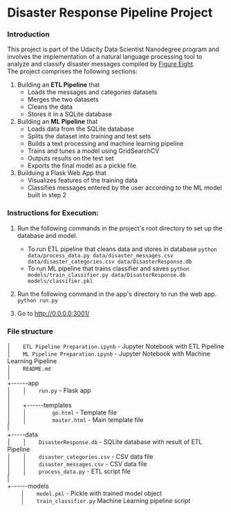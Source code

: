 # Disaster Response Pipeline Project

### Introduction

This project is part of the Udacity Data Scientist Nanodegree program and involves the
implementation of a natural language processing tool to analyze and classify disaster messages compiled
by [Figure Eight](https://www.figure-eight.com).  
The project comprises the following sections:
1. Building an **ETL Pipeline** that
    - Loads the messages and categories datasets
    - Merges the two datasets
    - Cleans the data
    - Stores it in a SQLite database
2. Building an **ML Pipeline** that
    - Loads data from the SQLite database
    - Splits the dataset into training and test sets
    - Builds a text processing and machine learning pipeline
    - Trains and tunes a model using GridSearchCV
    - Outputs results on the test set
    - Exports the final model as a pickle file
3. Builduing a Flask Web App that
    - Visualizes features of the training data
    - Classifies messages entered by the user according to the ML model built in step 2

### Instructions for Execution:
1. Run the following commands in the project's root directory to set up the database and model.

    - To run ETL pipeline that cleans data and stores in database
        `python data/process_data.py data/disaster_messages.csv data/disaster_categories.csv data/DisasterResponse.db`
    - To run ML pipeline that trains classifier and saves
        `python models/train_classifier.py data/DisasterResponse.db models/classifier.pkl`

2. Run the following command in the app's directory to run the web app.
    `python run.py`

3. Go to http://0.0.0.0:3001/
### File structure
│&nbsp;&nbsp;&nbsp;&nbsp;&nbsp;&nbsp;&nbsp;`ETL Pipeline Preparation.ipynb` - Jupyter Notebook with ETL Pipeline<br/>
│&nbsp;&nbsp;&nbsp;&nbsp;&nbsp;&nbsp;&nbsp;`ML Pipeline Preparation.ipynb` - Jupyter Notebook with Machine Learning Pipeline<br/>
│&nbsp;&nbsp;&nbsp;&nbsp;&nbsp;&nbsp;&nbsp;`README.md`<br/>
│&nbsp;&nbsp;&nbsp;&nbsp;&nbsp;&nbsp;&nbsp;<br/>
+------app<br/>
│&nbsp;&nbsp;&nbsp;&nbsp;&nbsp;&nbsp;&nbsp;│&nbsp;&nbsp;&nbsp;&nbsp;&nbsp;&nbsp;&nbsp;`run.py` - Flask app<br/>
│<br/>
│&nbsp;&nbsp;&nbsp;&nbsp;&nbsp;&nbsp;&nbsp;+------templates<br/>
│&nbsp;&nbsp;&nbsp;&nbsp;&nbsp;&nbsp;&nbsp;│&nbsp;&nbsp;&nbsp;&nbsp;&nbsp;&nbsp;&nbsp;&nbsp;&nbsp;&nbsp;&nbsp;&nbsp;&nbsp;&nbsp; `go.html` - Template file<br/>
│&nbsp;&nbsp;&nbsp;&nbsp;&nbsp;&nbsp;&nbsp;│&nbsp;&nbsp;&nbsp;&nbsp;&nbsp;&nbsp;&nbsp;&nbsp;&nbsp;&nbsp;&nbsp;&nbsp;&nbsp;&nbsp; `master.html` - Main template file<br/>
|  
+-----data<br/>
│&nbsp;&nbsp;&nbsp;&nbsp;&nbsp;&nbsp;&nbsp;│&nbsp;&nbsp;&nbsp;&nbsp;&nbsp;&nbsp;&nbsp;`DisasterResponse.db` - SQLite database with result of ETL Pipeline<br/>
│&nbsp;&nbsp;&nbsp;&nbsp;&nbsp;&nbsp;&nbsp;│&nbsp;&nbsp;&nbsp;&nbsp;&nbsp;&nbsp;&nbsp;`disaster_categories.csv` - CSV data file<br/>
│&nbsp;&nbsp;&nbsp;&nbsp;&nbsp;&nbsp;&nbsp;│&nbsp;&nbsp;&nbsp;&nbsp;&nbsp;&nbsp;&nbsp;`disaster_messages.csv` - CSV data file<br/>
│&nbsp;&nbsp;&nbsp;&nbsp;&nbsp;&nbsp;&nbsp;│&nbsp;&nbsp;&nbsp;&nbsp;&nbsp;&nbsp;&nbsp;`process_data.py` - ETL script file<br/>
|  
+------models<br/>
&nbsp;&nbsp;&nbsp;&nbsp;&nbsp;&nbsp;&nbsp; │&nbsp;&nbsp;&nbsp;&nbsp;&nbsp;&nbsp;&nbsp;`model.pkl` - Pickle with trained model object<br/>
&nbsp;&nbsp;&nbsp;&nbsp;&nbsp;&nbsp;&nbsp; │&nbsp;&nbsp;&nbsp;&nbsp;&nbsp;&nbsp;&nbsp;`train_classifier.py` Machine Learning pipeline script<br/>